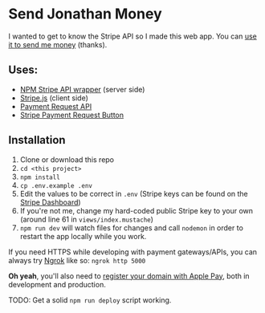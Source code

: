 # Send Jonathan Money

I wanted to get to know the Stripe API so I made this web app. You can [use it to send me money](https://send-jonathan-money.herokuapp.com/) (thanks).

## Uses:

- [NPM Stripe API wrapper](https://www.npmjs.com/package/stripe) (server side)
- [Stripe.js](https://stripe.com/docs/stripe-js/reference) (client side)
- [Payment Request API](https://developer.mozilla.org/en-US/docs/Web/API/Payment_Request_API)
- [Stripe Payment Request Button](https://stripe.com/docs/stripe-js/elements/payment-request-button)

## Installation

1. Clone or download this repo
1. `cd <this project>`
1. `npm install`
1. `cp .env.example .env`
1. Edit the values to be correct in `.env` (Stripe keys can be found on the [Stripe Dashboard](https://dashboard.stripe.com/account/apikeys))
1. If you're not me, change my hard-coded public Stripe key to your own (around line 61 in `views/index.mustache`)
1. `npm run dev` will watch files for changes and call `nodemon` in order to restart the app locally while you work.

If you need HTTPS while developing with payment gateways/APIs, you can always try [Ngrok](https://ngrok.com/) like so: `ngrok http 5000`

**Oh yeah**, you'll also need to [register your domain with Apple Pay](https://stripe.com/docs/stripe-js/elements/payment-request-button#verifying-your-domain-with-apple-pay), both in development and production.

TODO: Get a solid `npm run deploy` script working.
